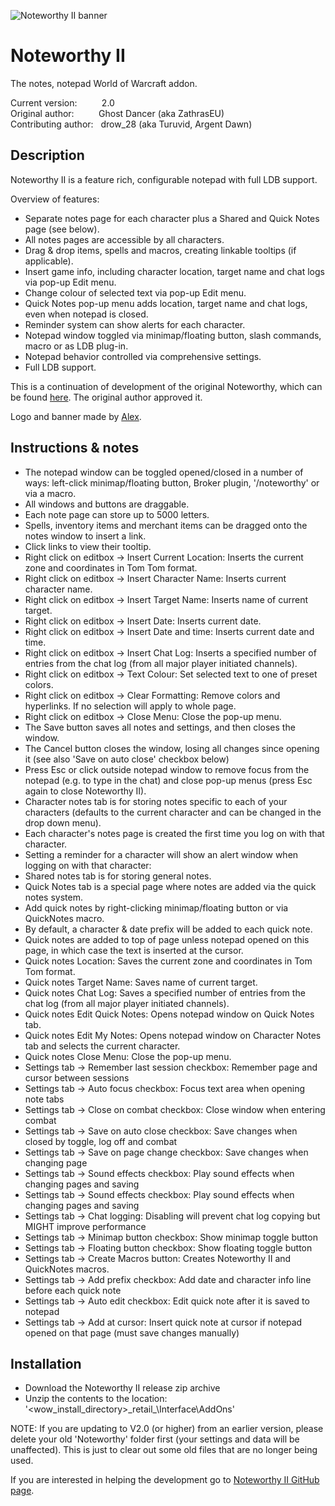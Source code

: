 ![Noteworthy II banner](https://raw.githubusercontent.com/28/NoteworthyII/master/doc/img/Banner.jpg)

# Noteworthy II

The notes, notepad World of Warcraft addon.

Current version:&nbsp;&nbsp;&nbsp;&nbsp;&nbsp;&nbsp;&nbsp;&nbsp;&nbsp;&nbsp;2.0  
Original author:&nbsp;&nbsp;&nbsp;&nbsp;&nbsp;&nbsp;&nbsp;&nbsp;&nbsp;&nbsp;Ghost Dancer (aka ZathrasEU)  
Contributing author:&nbsp;&nbsp;&nbsp;drow_28 (aka Turuvid, Argent Dawn)  

## Description

Noteworthy II is a feature rich, configurable notepad with full LDB support.

Overview of features:

* Separate notes page for each character plus a Shared and Quick Notes page (see below).
* All notes pages are accessible by all characters.
* Drag & drop items, spells and macros, creating linkable tooltips (if applicable).
* Insert game info, including character location, target name and chat logs via pop-up Edit menu.
* Change colour of selected text via pop-up Edit menu.
* Quick Notes pop-up menu adds location, target name and chat logs, even when notepad is closed.
* Reminder system can show alerts for each character.
* Notepad window toggled via minimap/floating button, slash commands, macro or as LDB plug-in.
* Notepad behavior controlled via comprehensive settings.
* Full LDB support.

This is a continuation of development of the original Noteworthy, which can be found [here](https://www.curseforge.com/wow/addons/noteworthy).
The original author approved it.

Logo and banner made by [Alex](mailto:aleksandar.micic028@gmail.com).

## Instructions & notes

* The notepad window can be toggled opened/closed in a number of ways: left-click minimap/floating button, Broker plugin, '/noteworthy' or via a macro.
* All windows and buttons are draggable.
* Each note page can store up to 5000 letters.
* Spells, inventory items and merchant items can be dragged onto the notes window to insert a link.
* Click links to view their tooltip.
* Right click on editbox -> Insert Current Location: Inserts the current zone and coordinates in Tom Tom format.
* Right click on editbox -> Insert Character Name: Inserts current character name.
* Right click on editbox -> Insert Target Name: Inserts name of current target.
* Right click on editbox -> Insert Date: Inserts current date.
* Right click on editbox -> Insert Date and time: Inserts current date and time.
* Right click on editbox -> Insert Chat Log: Inserts a specified number of entries from the chat log (from all major player initiated channels).
* Right click on editbox -> Text Colour: Set selected text to one of preset colors.
* Right click on editbox -> Clear Formatting: Remove colors and hyperlinks. If no selection will apply to whole page.
* Right click on editbox -> Close Menu: Close the pop-up menu.
* The Save button saves all notes and settings, and then closes the window.
* The Cancel button closes the window, losing all changes since opening it (see also 'Save on auto close' checkbox below)
* Press Esc or click outside notepad window to remove focus from the notepad (e.g. to type in the chat) and close pop-up menus (press Esc again to close Noteworthy II).
* Character notes tab is for storing notes specific to each of your characters (defaults to the current character and can be changed in the drop down menu).
* Each character's notes page is created the first time you log on with that character.
* Setting a reminder for a character will show an alert window when logging on with that character:
* Shared notes tab is for storing general notes.
* Quick Notes tab is a special page where notes are added via the quick notes system.
* Add quick notes by right-clicking minimap/floating button or via QuickNotes macro.
* By default, a character & date prefix will be added to each quick note.
* Quick notes are added to top of page unless notepad opened on this page, in which case the text is inserted at the cursor.
* Quick notes Location: Saves the current zone and coordinates in Tom Tom format.
* Quick notes Target Name: Saves name of current target.
* Quick notes Chat Log: Saves a specified number of entries from the chat log (from all major player initiated channels).
* Quick notes Edit Quick Notes: Opens notepad window on Quick Notes tab.
* Quick notes Edit My Notes: Opens notepad window on Character Notes tab and selects the current character.
* Quick notes Close Menu: Close the pop-up menu.
* Settings tab -> Remember last session checkbox: Remember page and cursor between sessions
* Settings tab -> Auto focus checkbox: Focus text area when opening note tabs
* Settings tab -> Close on combat checkbox: Close window when entering combat
* Settings tab -> Save on auto close checkbox: Save changes when closed by toggle, log off and combat
* Settings tab -> Save on page change checkbox: Save changes when changing page
* Settings tab -> Sound effects checkbox: Play sound effects when changing pages and saving
* Settings tab -> Sound effects checkbox: Play sound effects when changing pages and saving
* Settings tab -> Chat logging: Disabling will prevent chat log copying but MIGHT improve performance
* Settings tab -> Minimap button checkbox: Show minimap toggle button
* Settings tab -> Floating button checkbox: Show floating toggle button
* Settings tab -> Create Macros button: Creates Noteworthy II and QuickNotes macros.
* Settings tab -> Add prefix checkbox: Add date and character info line before each quick note
* Settings tab -> Auto edit checkbox: Edit quick note after it is saved to notepad
* Settings tab -> Add at cursor: Insert quick note at cursor if notepad opened on that page (must save changes manually)

## Installation

* Download the Noteworthy II release zip archive
* Unzip the contents to the location: '<wow_install_directory>\_retail_\Interface\AddOns\'

NOTE: If you are updating to V2.0 (or higher) from an earlier version, please delete your old 'Noteworthy' folder first (your settings and data will be unaffected).
This is just to clear out some old files that are no longer being used.

If you are interested in helping the development go to [Noteworthy II GitHub page](https://github.com/28/NoteworthyII).
